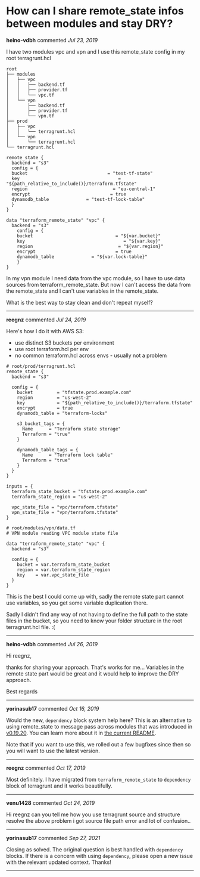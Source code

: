 # How can I share remote_state infos between modules and stay DRY?

**heino-vdbh** commented *Jul 23, 2019*

I have two modules vpc and vpn and I use this remote_state config in my root terragrunt.hcl

```
root
├── modules
│   ├── vpc
│   │   ├── backend.tf
│   │   ├── provider.tf
│   │   └── vpc.tf
│   └── vpn
│       ├── backend.tf
│       ├── provider.tf
│       └── vpn.tf
├── prod
│   ├── vpc
│   │   └── terragrunt.hcl
│   └── vpn
│       └── terragrunt.hcl
└── terragrunt.hcl
```

```
remote_state {
  backend = "s3"
  config = {
  bucket                              = "test-tf-state"
  key                                     = "${path_relative_to_include()}/terraform.tfstate"
  region                                = "eu-central-1"
  encrypt                              = true
  dynamodb_table              = "test-tf-lock-table"
  }   
}
```

```
data "terraform_remote_state" "vpc" {
  backend = "s3"
    config = {
    bucket                               = "${var.bucket}"
    key                                     = "${var.key}"
    region                                = "${var.region}"
    encrypt                              = true
    dynamodb_table              = "${var.lock-table}"
    }  
}
```

In my vpn module I need data from the vpc module, so I have to use data sources from terraform_remote_state. But now I can't access the data from the remote_state and I can't use variables in the remote_state. 

What is the best way to stay clean and don't repeat myself?
<br />
***


**reegnz** commented *Jul 24, 2019*

Here's how I do it with AWS S3:

* use distinct S3 buckets per environment
* use root terraform.hcl per env
* no common terraform.hcl across envs - usually not a problem
```hcl
# root/prod/terragrunt.hcl
remote_state {
  backend = "s3"

  config = {
    bucket         = "tfstate.prod.example.com"
    region         = "us-west-2"
    key            = "${path_relative_to_include()}/terraform.tfstate"
    encrypt        = true
    dynamodb_table = "terraform-locks"

    s3_bucket_tags = {
      Name      = "Terraform state storage"
      Terraform = "true"
    }

    dynamodb_table_tags = {
      Name      = "Terraform lock table"
      Terraform = "true"
    }
  }
}

inputs = {
  terraform_state_bucket = "tfstate.prod.example.com"
  terraform_state_region = "us-west-2"

  vpc_state_file = "vpc/terraform.tfstate"
  vpn_state_file = "vpn/terraform.tfstate"
}
```

```hcl
# root/modules/vpn/data.tf
# VPN module reading VPC module state file

data "terraform_remote_state" "vpc" {
  backend = "s3"

  config = {
    bucket = var.terraform_state_bucket
    region = var.terraform_state_region
    key    = var.vpc_state_file
  }
}
```

This is the best I could come up with, sadly the remote state part cannot use variables, so you get some variable duplication there.

Sadly I didn't find any way of not having to define the full path to the state files in the bucket, so you need to know your folder structure in the root terragrunt.hcl file. :(
***

**heino-vdbh** commented *Jul 26, 2019*

Hi reegnz,

thanks for sharing your approach. That's works for me...
Variables in the remote state part would be great and it would help to improve the DRY approach.

Best regards
***

**yorinasub17** commented *Oct 16, 2019*

Would the new, `dependency` block system help here? This is an alternative to using remote_state to message pass across modules that was introduced in [v0.19.20](https://github.com/gruntwork-io/terragrunt/releases/tag/v0.19.20). You can learn more about it in [the current README](https://github.com/gruntwork-io/terragrunt#passing-outputs-between-modules).

Note that if you want to use this, we rolled out a few bugfixes since then so you will want to use the latest version.
***

**reegnz** commented *Oct 17, 2019*

Most definitely. I have migrated from `terraform_remote_state` to `dependency` block of terragrunt and it works beautifully.
***

**venu1428** commented *Oct 24, 2019*

Hi reegnz can you tell me how you use terragrunt source and structure resolve the above problem i got source file path error and lot of confusion..
***

**yorinasub17** commented *Sep 27, 2021*

Closing as solved. The original question is best handled with `dependency` blocks. If there is a concern with using `dependency`, please open a new issue with the relevant updated context. Thanks!
***

